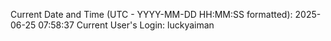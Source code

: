 Current Date and Time (UTC - YYYY-MM-DD HH:MM:SS formatted): 2025-06-25 07:58:37
Current User's Login: luckyaiman
